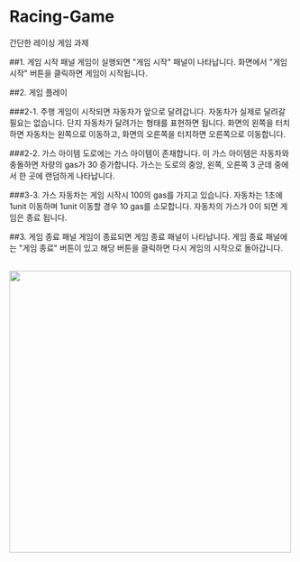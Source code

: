 # Racing-Game
간단한 레이싱 게임 과제

##1. 게임 시작 패널 
게임이 실행되면 "게임 시작" 패널이 나타납니다.
화면에서 "게임 시작" 버튼을 클릭하면 게임이 시작됩니다.

##2. 게임 플레이

###2-1. 주행
게임이 시작되면 자동차가 앞으로 달려갑니다. 자동차가 실제로 달려갈 필요는 없습니다.
단지 자동차가 달려가는 형태를 표현하면 됩니다.
화면의 왼쪽을 터치하면 자동차는 왼쪽으로 이동하고, 화면의 오른쪽을 터치하면 오른쪽으로 이동합니다.

###2-2. 가스 아이템
도로에는 가스 아이템이 존재합니다. 이 가스 아이템은 자동차와 충돌하면 차량의 gas가  30 증가합니다.
가스는 도로의 중앙, 왼쪽, 오른쪽 3 군데 중에서 한 곳에 랜덤하게 나타납니다.

###3-3. 가스
자동차는 게임 시작시 100의 gas를 가지고 있습니다.
자동차는 1초에 1unit 이동하며 1unit 이동할 경우 10 gas를 소모합니다.
자동차의 가스가 0이 되면 게임은 종료 됩니다.

##3. 게임 종료 패널
게임이 종료되면 게임 종료 패널이 나타납니다.
게임 종료 패널에는 "게임 종료" 버튼이 있고 해당 버튼을 클릭하면 다시 게임의 시작으로 돌아갑니다.<br/><br/>

<img src=https://github.com/user-attachments/assets/c16ef929-bd89-4ded-94f4-8f338f6b8e2f width="500">

